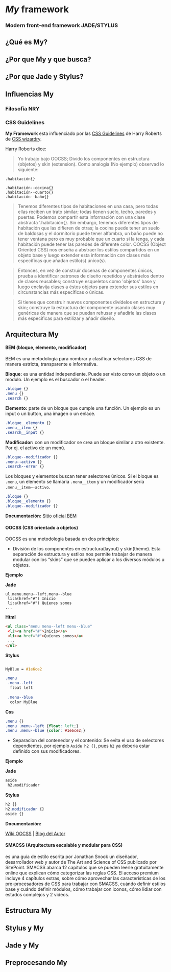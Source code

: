 # *My* framework

### Modern front-end framework JADE/STYLUS

## ¿Qué es My?

## ¿Por que My y que busca?

## ¿Por que Jade y Stylus?

## Influencias My

### Filosofía NRY

### CSS Guidelines

__**My** Framework__ esta influenciado por las [CSS Guidelines](https://github.com/csswizardry/CSS-Guidelines/) de Harry Roberts de [CSS wizardry](http://csswizardry.com/).

Harry Roberts dice:

> Yo trabajo bajo OOCSS; Divido los componentes en estructura (objetos) y skin (extension). Como analogía (No ejemplo) observad lo siguiente:

```
.habitación{}

.habitación--cocina{}
.habitación--cuarto{}
.habitación--baño{}
```
> Tenemos diferentes tipos de habitaciones en una casa, pero todas ellas reciben un trato similar; todas tienen suelo, techo, paredes y puertas. Podemos compartir esta información con una clase abstracta '.habitación{}. Sin embargo, tenemos diferentes tipos de habitación que las difieren de otras; la cocina puede tener un suelo de baldosas y el dormitorio puede tener alfombra, un baño puede no tener ventana pero es muy probable que un cuarto si la tenga, y cada habitación puede tener las paredes de diferente color. OOCSS (Object Oriented CSS) nos enseña a abstraer los estilos compartidos en un objeto base y luego extender esta información con clases más específicas que añadan estilo(s) único(s).

> Entonces, en vez de construir docenas de componentes únicos, prueba a identificar patrones de diseño repetidos y abstráelos dentro de clases reusables; construye esqueletos como 'objetos' base y luego enclavija clases a éstos objetos para extender sus estilos en circunstancias más específicas o únicas.

> Si tienes que construir nuevos componentes divídelos en estructura y skin; construye la estructura del componente usando clases muy genéricas de manera que se puedan rehusar y añadirle las clases más específicas para estilizar y añadir diseño.

## Arquitectura My

#### BEM (bloque, elemento, modificador)

BEM es una metodología para nombrar y clasificar selectores CSS de manera estricta, transparente e informativa.

__Bloque:__ es una entidad independiente. Puede ser visto como un objeto o un modulo. Un ejemplo es el buscador o el header.

```css
.bloque {}
.menu {}
.search {}
```

__Elemento:__  parte de un bloque que cumple una función. Un ejemplo es un input o un button, una imagen o un enlace.

```css
.bloque__elemento {}
.menu__item {}
.search__input {}
```

__Modificador:__  con un modificador se crea un bloque similar a otro existente. Por ej. el activo de un menú.

```css
.bloque--modificador {}
.menu--activo {}
.search--error {}
```

Los bloques y elementos buscan tener selectores únicos. Si el bloque es `.menu`, un elemento se llamaria `.menu__item` y un modificador sería `.menu__item–-activo`.

```css
.bloque {}
.bloque__elemento {}
.bloque--modificador {}
```

__Documentación:__  [Sitio oficial BEM](http://bem.info/)

#### OOCSS (CSS orientado a objetos)

OOCSS es una metodología basada en dos principios:

+ División de los componentes en estructura(layout) y skin(theme). Esta separación de estructura y estilos nos permite trabajar de manera modular con los “skins” que se pueden aplicar a   los diversos módulos u objetos.

__Ejemplo__ 

__Jade__ 

```jade
ul.menu.menu--left.menu--blue
 li:a(href="#") Inicio
 li:a(href="#") Quíenes somos
...
```

__Html__ 

```html
<ul class="menu menu--left menu--blue"
 <li><a href="#">Inicio</a>
 <li><a href="#">Quíenes somos</a>
 ...
</ul>
```

__Stylus__ 

```css

MyBlue = #1e6ce2

.menu
 .menu--left
  float left
  
 .menu--blue
  color MyBlue
```

__Css__ 

```css
.menu {}
.menu .menu--left {float: left;}
.menu .menu--blue {color: #1e6ce2;}
```

+ Separacion del contenedor y el contenido: Se evita el uso de selectores dependientes, por ejemplo `Aside h2 {}`, pues `h2` ya deberia estar definido con sus modificadores.

__Ejemplo__

__Jade__

```html
aside
 h2.modificador
```
__Stylus__

```css
h2 {}
h2.modificador {}
aside {}
```
**Documentación:**

 [Wiki OOCSS](https://github.com/stubbornella/oocss/wiki/)
 | [Blog del Autor](http://www.stubbornella.org/)


#### SMACSS (Arquitectura escalable y modular para CSS)

es una guía de estilo escrita por Jonathan Snook un diseñador, desarrollador web y autor de The Art and Science of CSS publicado por SitePoint. SMACSS abarca 12 capítulos que se pueden leerle gratuitamente online que explican cómo categorizar las reglas CSS. El acceso premium incluye 4 capítulos extras, sobre cómo aprovechar las características de los pre-procesadores de CSS para trabajar con SMACSS, cuándo definir estilos base y cuándo definir módulos, cómo trabajar con iconos, cómo lidiar con estados complejos y 2 videos.

## Estructura My

## Stylus y My

## Jade y My

## Preprocesando My

